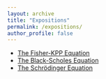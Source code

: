 ```yaml
---
layout: archive
title: "Expositions"
permalink: /expositions/
author_profile: false
---
```


- [The Fisher-KPP Equation](/expos/Fisher-KPP-eq.md)
- [The Black-Scholes Equation](/expos/black-scholes.md)
- [The Schrödinger Equation](/expos/schrödinger-equation.md)
